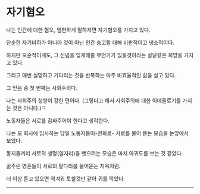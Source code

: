 자기혐오
===

나는 인간에 대한 혐오, 엄현하게 말하자면 자기혐오를 가지고 있다.

단순한 자기비하가 아니라 것이 아닌 인간 숭고함 대해 비판적이고 냉소적이다.

하지만 모순적이게도, 그 신념을 잊게해줄 무언가가 있을것이라는 실낱같은 희망을 가지고 있다.

그리고 매번 실망하고 기다리는 것을 반복하는 아주 비효율적인 삶을 살고 있다.

그 믿음 중 첫 번째는 사회주의다.

나는 사회주의 성향이 강한 편이다. (그렇다고 해서 사회주의에 대한 이데올로기를 가지는 것은 아니다.)ㅋ

노동자들은 서로를 감싸주어야 한다고 생각한다.

나는 모 회사에 입사하는 당일 노동자들이-전화로- 서로를 물어 뜯는 모습을 눈앞에서 보았다.

동지들끼리 서로의 생명(일자리)을 뺏으려는 모습은 마치 아귀도를 보는 것 같았다.

굶주린 영혼들이 서로의 팔다리를 물어뜯는 지옥처럼.

더 이상 듣고 있으면 역겨워 토할것만 같아 귀를 막았다.

---
<!--


---

이 회사 개발팀의 가장 큰 문제는

닭의 주둥이가 우두머리꼴을 하고 있다는 것. 그리고 아무 생각없이 앉아 있는 동료들.

내가 본 모습이다.

<s>이것이 마치 자본주의를 신봉하는 사람들이,

`-나는 자본주의가 싫다라고-아닌척 하는 것을 미덕으로 하는 습관`이 몸에 배어 나타나는 현상은 아닐까?

매스미디어의 거짓된 단어 '**신자유주의**'라는 가면을 쓰고 키보드 앞에 앉아 숨죽이며 CTRL+C, CTRL+V를 하고 있다.</s>

> 내가 너무 큰 오해를 했다.
>
> 그들은 그저 싸구려 신념을 구겨신고 앉아있었다. 그냥 싫은것이다.


---

##  鷄口(닭의 주둥이)

오늘도 조금이나마 믿었던 인간에 대한 애정은 사라진다.

나는 자기혐오

인간이 어떻게 저런 말이 나올까 하는 생각이 들었다.



## 레밍즈(Lemmings)

---

## 역시나

이 회사의 고용주에 대해 생각해본다.

처음에는 이상한 사람이라고 생각을 했다.

언젠가 브르주아지와 프롤레타리아에 대한 나의 감정과 의견을 물어보았지만 자신들은 브루주아지는 아니라고 했다.

그리고 행동이 너무 경솔해 보이기도 했고, 질문과는 조금 엇나간 대답을 듣는 게 여러 차례.

하지만, 나는 오늘 그 사람의 논문을 찾아 읽어보았다.

그리고 나는 창피함에 얼굴이 붉어졌다.

'아.. 그래서 그랬구나'라는 마음에 부끄러워 얼굴을 보기 민망하다.

...

간혹 정치인들이,

국내 일반 상식과는 다르게 입과 행동으로 분란을 조성하거나 매스컴에 오르내리는 것을 보았다.

그것이 의도된 행동이라는 것을 알고 있다. (또는 정말 멍청하거나)

내로라하는 대학입시, 사법고시를 합격 정말 대단한 엘리트들이

아무 생각 없이 말을 뱉는다는 것이 이상하다.

누군가는 공부만 해서 타인의 생각에 공감하는 능력이 떨어지겠다고 생각하지만.

타인의 마음을 헤아리고 공감하는-나아가 연민의 감정까지-생각과 마음은 절대로 낮은 지능에서 나오는 것이 아니다.

이 감정은 다른 동물들에서 쉽게 볼 수 없는(지구상에서) 감정이다.

유물론으로 이 감정이 하나의 관념처럼 생겼고 존재한다고 하면 할 말 없지만,

나는 이 숭고한 마음이 절대 낮은 지능에서 나올 수 없다고 본다.

곧, 저들은 더 잘 알고 있고, 이것을 조종할 수 있다는 것.

...

이 고용주도 같거나 유사할 것이다.

그것도 둘이라니.


 -->